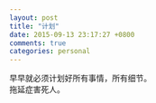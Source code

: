 ```yaml
---
layout: post
title: "计划"
date: 2015-09-13 23:17:27 +0800
comments: true
categories: personal
---
```

早早就必须计划好所有事情，所有细节。  
拖延症害死人。
